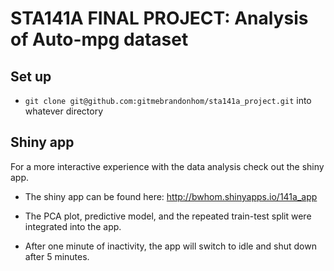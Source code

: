 # STA141A FINAL PROJECT: Analysis of Auto-mpg dataset


## Set up 

* `git clone git@github.com:gitmebrandonhom/sta141a_project.git` into whatever directory



## Shiny app 

For a more interactive experience with the data analysis check out the shiny app.

* The shiny app can be found here: http://bwhom.shinyapps.io/141a_app

* The PCA plot, predictive model, and the repeated train-test split were integrated into the app. 

* After one minute of inactivity, the app will switch to idle and shut down after 5 minutes. 
